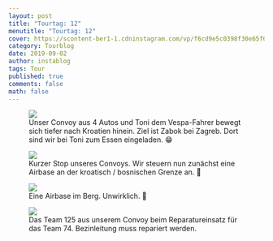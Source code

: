 ```yaml
---
layout: post
title: "Tourtag: 12"
menutitle: "Tourtag: 12"
cover: https://scontent-ber1-1.cdninstagram.com/vp/f6cd9e5c0398f30e65f09996b94c0968/5E14A109/t51.2885-15/e35/67763020_607222086472705_7965302747320542396_n.jpg?_nc_ht=scontent-ber1-1.cdninstagram.com
category: Tourblog
date: 2019-09-02
author: instablog
tags: Tour
published: true
comments: false
math: false
---
```


<figure><img src="https://scontent-ber1-1.cdninstagram.com/vp/c39ce46f11faf2be2777fc87c31cfa1a/5E09F1F3/t51.2885-15/e35/67932592_526961928057543_5221949526517197150_n.jpg?_nc_ht=scontent-ber1-1.cdninstagram.com"/> <figcaption>Unser Convoy aus 4 Autos und Toni dem Vespa-Fahrer bewegt sich tiefer nach Kroatien hinein. Ziel ist Zabok bei Zagreb. Dort sind wir bei Toni zum Essen eingeladen. 😁</figcaption></figure>
<figure><img src="https://scontent-ber1-1.cdninstagram.com/vp/bdb4dcd9474bd1def941c1d24d69372d/5E0C685E/t51.2885-15/e35/68748937_2485813901702825_5888405624008960733_n.jpg?_nc_ht=scontent-ber1-1.cdninstagram.com"/> <figcaption>Kurzer Stop unseres Convoys. Wir steuern nun zunächst eine Airbase an der kroatisch / bosnischen Grenze an. 📸</figcaption></figure>
<figure><img src="https://scontent-ber1-1.cdninstagram.com/vp/f6cd9e5c0398f30e65f09996b94c0968/5E14A109/t51.2885-15/e35/67763020_607222086472705_7965302747320542396_n.jpg?_nc_ht=scontent-ber1-1.cdninstagram.com"/> <figcaption>Eine Airbase im Berg. Unwirklich. 📸</figcaption></figure>
<figure><img src="https://scontent-ber1-1.cdninstagram.com/vp/63d47074e516e0fe353e8947effbb832/5DFC8B65/t51.2885-15/e35/68817528_786839915063689_1933805174681245770_n.jpg?_nc_ht=scontent-ber1-1.cdninstagram.com"/> <figcaption>Das Team 125 aus unserem Convoy beim Reparatureinsatz für das Team 74. Bezinleitung muss repariert werden.</figcaption></figure>
